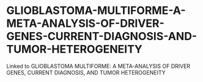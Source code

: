 # GLIOBLASTOMA-MULTIFORME-A-META-ANALYSIS-OF-DRIVER-GENES-CURRENT-DIAGNOSIS-AND-TUMOR-HETEROGENEITY
Linked to GLIOBLASTOMA MULTIFORME: A META-ANALYSIS OF DRIVER GENES, CURRENT DIAGNOSIS, AND TUMOR HETEROGENEITY 


